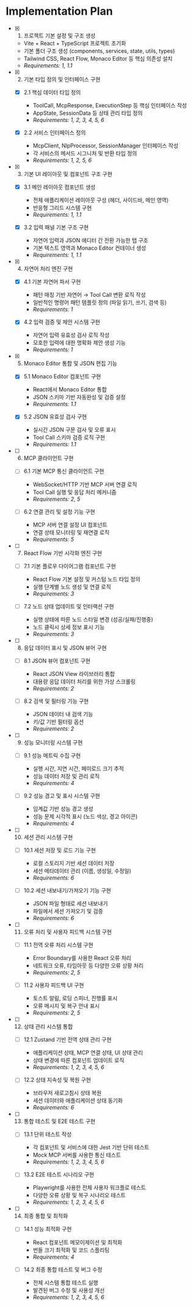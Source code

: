 # Implementation Plan

- [x] 1. 프로젝트 기본 설정 및 구조 생성
  - Vite + React + TypeScript 프로젝트 초기화
  - 기본 폴더 구조 생성 (components, services, state, utils, types)
  - Tailwind CSS, React Flow, Monaco Editor 등 핵심 의존성 설치
  - _Requirements: 1, 1.1_

- [x] 2. 기본 타입 정의 및 인터페이스 구현
  - [x] 2.1 핵심 데이터 타입 정의
    - ToolCall, McpResponse, ExecutionStep 등 핵심 인터페이스 작성
    - AppState, SessionData 등 상태 관리 타입 정의
    - _Requirements: 1, 2, 3, 4, 5, 6_

  - [x] 2.2 서비스 인터페이스 정의
    - McpClient, NlpProcessor, SessionManager 인터페이스 작성
    - 각 서비스의 메서드 시그니처 및 반환 타입 정의
    - _Requirements: 1, 2, 5, 6_

- [x] 3. 기본 UI 레이아웃 및 컴포넌트 구조 구현
  - [x] 3.1 메인 레이아웃 컴포넌트 생성
    - 전체 애플리케이션 레이아웃 구성 (헤더, 사이드바, 메인 영역)
    - 반응형 그리드 시스템 구현
    - _Requirements: 1, 1.1_

  - [x] 3.2 입력 패널 기본 구조 구현
    - 자연어 입력과 JSON 에디터 간 전환 가능한 탭 구조
    - 기본 텍스트 영역과 Monaco Editor 컨테이너 생성
    - _Requirements: 1, 1.1_

- [x] 4. 자연어 처리 엔진 구현
  - [x] 4.1 기본 자연어 파서 구현
    - 패턴 매칭 기반 자연어 → Tool Call 변환 로직 작성
    - 일반적인 명령어 패턴 템플릿 정의 (파일 읽기, 쓰기, 검색 등)
    - _Requirements: 1_

  - [x] 4.2 입력 검증 및 제안 시스템 구현
    - 자연어 입력 유효성 검사 로직 작성
    - 모호한 입력에 대한 명확화 제안 생성 기능
    - _Requirements: 1_

- [x] 5. Monaco Editor 통합 및 JSON 편집 기능
  - [x] 5.1 Monaco Editor 컴포넌트 구현
    - React에서 Monaco Editor 통합
    - JSON 스키마 기반 자동완성 및 검증 설정
    - _Requirements: 1.1_

  - [x] 5.2 JSON 유효성 검사 구현
    - 실시간 JSON 구문 검사 및 오류 표시
    - Tool Call 스키마 검증 로직 구현
    - _Requirements: 1.1_

- [ ] 6. MCP 클라이언트 구현
  - [ ] 6.1 기본 MCP 통신 클라이언트 구현
    - WebSocket/HTTP 기반 MCP 서버 연결 로직
    - Tool Call 실행 및 응답 처리 메커니즘
    - _Requirements: 2, 5_

  - [ ] 6.2 연결 관리 및 설정 기능 구현
    - MCP 서버 연결 설정 UI 컴포넌트
    - 연결 상태 모니터링 및 재연결 로직
    - _Requirements: 5_

- [ ] 7. React Flow 기반 시각화 엔진 구현
  - [ ] 7.1 기본 플로우 다이어그램 컴포넌트 구현
    - React Flow 기본 설정 및 커스텀 노드 타입 정의
    - 실행 단계별 노드 생성 및 연결 로직
    - _Requirements: 3_

  - [ ] 7.2 노드 상태 업데이트 및 인터랙션 구현
    - 실행 상태에 따른 노드 스타일 변경 (성공/실패/진행중)
    - 노드 클릭시 상세 정보 표시 기능
    - _Requirements: 3_

- [ ] 8. 응답 데이터 표시 및 JSON 뷰어 구현
  - [ ] 8.1 JSON 뷰어 컴포넌트 구현
    - React JSON View 라이브러리 통합
    - 대용량 응답 데이터 처리를 위한 가상 스크롤링
    - _Requirements: 2_

  - [ ] 8.2 검색 및 필터링 기능 구현
    - JSON 데이터 내 검색 기능
    - 키/값 기반 필터링 옵션
    - _Requirements: 2_

- [ ] 9. 성능 모니터링 시스템 구현
  - [ ] 9.1 성능 메트릭 수집 구현
    - 실행 시간, 지연 시간, 페이로드 크기 추적
    - 성능 데이터 저장 및 관리 로직
    - _Requirements: 4_

  - [ ] 9.2 성능 경고 및 표시 시스템 구현
    - 임계값 기반 성능 경고 생성
    - 성능 문제 시각적 표시 (노드 색상, 경고 아이콘)
    - _Requirements: 4_

- [ ] 10. 세션 관리 시스템 구현
  - [ ] 10.1 세션 저장 및 로드 기능 구현
    - 로컬 스토리지 기반 세션 데이터 저장
    - 세션 메타데이터 관리 (이름, 생성일, 수정일)
    - _Requirements: 6_

  - [ ] 10.2 세션 내보내기/가져오기 기능 구현
    - JSON 파일 형태로 세션 내보내기
    - 파일에서 세션 가져오기 및 검증
    - _Requirements: 6_

- [ ] 11. 오류 처리 및 사용자 피드백 시스템 구현
  - [ ] 11.1 전역 오류 처리 시스템 구현
    - Error Boundary를 사용한 React 오류 처리
    - 네트워크 오류, 타임아웃 등 다양한 오류 상황 처리
    - _Requirements: 2, 5_

  - [ ] 11.2 사용자 피드백 UI 구현
    - 토스트 알림, 로딩 스피너, 진행률 표시
    - 오류 메시지 및 복구 안내 표시
    - _Requirements: 2, 5_

- [ ] 12. 상태 관리 시스템 통합
  - [ ] 12.1 Zustand 기반 전역 상태 관리 구현
    - 애플리케이션 상태, MCP 연결 상태, UI 상태 관리
    - 상태 변경에 따른 컴포넌트 업데이트 로직
    - _Requirements: 1, 2, 3, 4, 5, 6_

  - [ ] 12.2 상태 지속성 및 복원 구현
    - 브라우저 새로고침시 상태 복원
    - 세션 데이터와 애플리케이션 상태 동기화
    - _Requirements: 6_

- [ ] 13. 통합 테스트 및 E2E 테스트 구현
  - [ ] 13.1 단위 테스트 작성
    - 각 컴포넌트 및 서비스에 대한 Jest 기반 단위 테스트
    - Mock MCP 서버를 사용한 통신 테스트
    - _Requirements: 1, 2, 3, 4, 5, 6_

  - [ ] 13.2 E2E 테스트 시나리오 구현
    - Playwright를 사용한 전체 사용자 워크플로 테스트
    - 다양한 오류 상황 및 복구 시나리오 테스트
    - _Requirements: 1, 2, 3, 4, 5, 6_

- [ ] 14. 최종 통합 및 최적화
  - [ ] 14.1 성능 최적화 구현
    - React 컴포넌트 메모이제이션 및 최적화
    - 번들 크기 최적화 및 코드 스플리팅
    - _Requirements: 4_

  - [ ] 14.2 최종 통합 테스트 및 버그 수정
    - 전체 시스템 통합 테스트 실행
    - 발견된 버그 수정 및 사용성 개선
    - _Requirements: 1, 2, 3, 4, 5, 6_